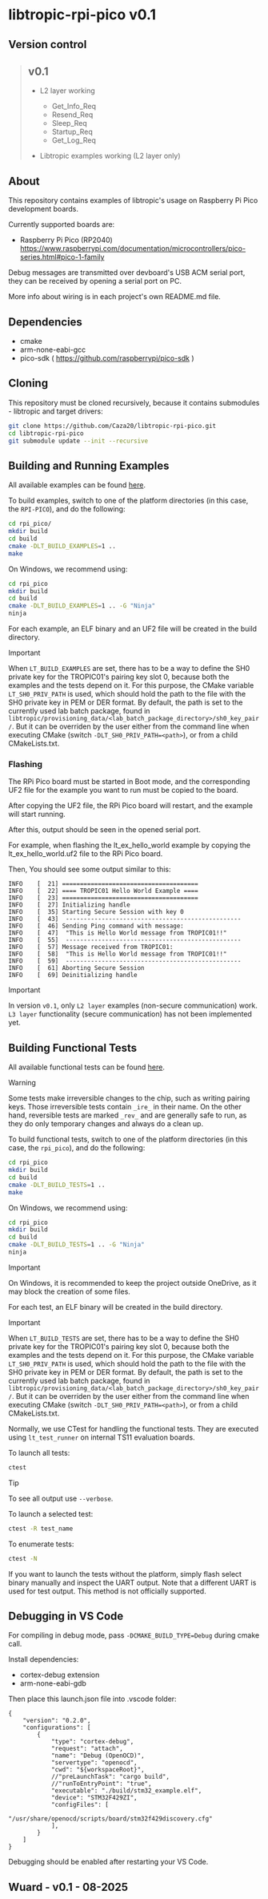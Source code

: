 # libtropic-rpi-pico v0.1

## Version control

> ## v0.1
> * L2 layer working
>   * Get_Info_Req
>   * Resend_Req
>   * Sleep_Req
>   * Startup_Req
>   * Get_Log_Req
>
> * Libtropic examples working (L2 layer only) 

## About

This repository contains examples of libtropic's usage on Raspberry Pi Pico development boards.

Currently supported boards are:
* Raspberry Pi Pico (RP2040) https://www.raspberrypi.com/documentation/microcontrollers/pico-series.html#pico-1-family

Debug messages are transmitted over devboard's USB ACM serial port, they can be received by opening a serial port on PC.

More info about wiring is in each project's own README.md file.

## Dependencies

* cmake
* arm-none-eabi-gcc
* pico-sdk ( https://github.com/raspberrypi/pico-sdk )

## Cloning

This repository must be cloned recursively, because it contains submodules - libtropic and target drivers:

```bash
git clone https://github.com/Caza20/libtropic-rpi-pico.git
cd libtropic-rpi-pico
git submodule update --init --recursive
```

## Building and Running Examples
All available examples can be found [here](https://github.com/Caza20/libtropic/tree/master/examples).

To build examples, switch to one of the platform directories (in this case, the `RPI-PICO`), and do the following:
```bash
cd rpi_pico/
mkdir build
cd build
cmake -DLT_BUILD_EXAMPLES=1 .. 
make
```

On Windows, we recommend using:
```bash
cd rpi_pico
mkdir build
cd build
cmake -DLT_BUILD_EXAMPLES=1 .. -G "Ninja"
ninja
```

For each example, an ELF binary and an UF2 file will be created in the build directory.

> [!IMPORTANT]
> When `LT_BUILD_EXAMPLES` are set, there has to be a way to define the SH0 private key for the TROPIC01's pairing key slot 0, because both the examples and the tests depend on it. For this purpose, the CMake variable `LT_SH0_PRIV_PATH` is used, which should hold the path to the file with the SH0 private key in PEM or DER format. By default, the path is set to the currently used lab batch package, found in `libtropic/provisioning_data/<lab_batch_package_directory>/sh0_key_pair/`. But it can be overriden by the user either from the command line when executing CMake (switch `-DLT_SH0_PRIV_PATH=<path>`), or from a child CMakeLists.txt.

### Flashing

The RPi Pico board must be started in Boot mode, and the corresponding UF2 file for the example you want to run must be copied to the board.

After copying the UF2 file, the RPi Pico board will restart, and the example will start running.

After this, output should be seen in the opened serial port.

For example, when flashing the lt_ex_hello_world example by copying the lt_ex_hello_world.uf2 file to the RPi Pico board.

Then, You should see some output similar to this:
```
INFO    [  21] ======================================
INFO    [  22] ==== TROPIC01 Hello World Example ====
INFO    [  23] ======================================
INFO    [  27] Initializing handle
INFO    [  35] Starting Secure Session with key 0
INFO    [  43] 	-------------------------------------------------
INFO    [  46] Sending Ping command with message:
INFO    [  47] 	"This is Hello World message from TROPIC01!!"
INFO    [  55] 	-------------------------------------------------
INFO    [  57] Message received from TROPIC01:
INFO    [  58] 	"This is Hello World message from TROPIC01!!"
INFO    [  59] 	-------------------------------------------------
INFO    [  61] Aborting Secure Session
INFO    [  69] Deinitializing handle
```

> [!IMPORTANT]
> In version `v0.1`, only `L2 layer` examples (non-secure communication) work. `L3 layer` functionality (secure communication) has not been implemented yet.

## Building Functional Tests

All available functional tests can be found [here](https://github.com/Caza20/libtropic/tree/master/tests/functional/).

> [!WARNING]
> Some tests make irreversible changes to the chip, such as writing pairing keys. Those irreversible
> tests contain `_ire_` in their name. On the other hand, reversible tests are marked `_rev_`
> and are generally safe to run, as they do only temporary changes and always do a clean up.

To build functional tests, switch to one of the platform directories (in this case, the `rpi_pico`), and do the following:
```bash
cd rpi_pico
mkdir build
cd build
cmake -DLT_BUILD_TESTS=1 .. 
make
```

On Windows, we recommend using:
```bash
cd rpi_pico
mkdir build
cd build
cmake -DLT_BUILD_TESTS=1 .. -G "Ninja"
ninja
```

> [!IMPORTANT]
> On Windows, it is recommended to keep the project outside OneDrive, as it may block the creation of some files.

For each test, an ELF binary will be created in the build directory.

> [!IMPORTANT]
> When `LT_BUILD_TESTS` are set, there has to be a way to define the SH0 private key for the TROPIC01's pairing key slot 0, because both the examples and the tests depend on it. For this purpose, the CMake variable `LT_SH0_PRIV_PATH` is used, which should hold the path to the file with the SH0 private key in PEM or DER format. By default, the path is set to the currently used lab batch package, found in `libtropic/provisioning_data/<lab_batch_package_directory>/sh0_key_pair/`. But it can be overriden by the user either from the command line when executing CMake (switch `-DLT_SH0_PRIV_PATH=<path>`), or from a child CMakeLists.txt.


Normally, we use CTest for handling the functional tests. They are executed using `lt_test_runner` on internal TS11 evaluation boards.

To launch all tests:
```bash
ctest
```
> [!TIP]
> To see all output use `--verbose`.

To launch a selected test:
```bash
ctest -R test_name
```

To enumerate tests:
```bash
ctest -N
```

If you want to launch the tests without the platform, simply flash select binary manually and inspect
the UART output. Note that a different UART is used for test output. This method is not officially supported.

## Debugging in VS Code

For compiling in debug mode, pass `-DCMAKE_BUILD_TYPE=Debug` during cmake call.

Install dependencies:

* cortex-debug extension
* arm-none-eabi-gdb

Then place this launch.json file into .vscode folder:

```
{
    "version": "0.2.0",
    "configurations": [
        {
            "type": "cortex-debug",
            "request": "attach",
            "name": "Debug (OpenOCD)",
            "servertype": "openocd",
            "cwd": "${workspaceRoot}",
            //"preLaunchTask": "cargo build",
            //"runToEntryPoint": "true",
            "executable": "./build/stm32_example.elf",
            "device": "STM32F429ZI",
            "configFiles": [
                "/usr/share/openocd/scripts/board/stm32f429discovery.cfg"
            ],
        }
    ]
}

```

Debugging should be enabled after restarting your VS Code.

## Wuard - v0.1 - 08-2025

